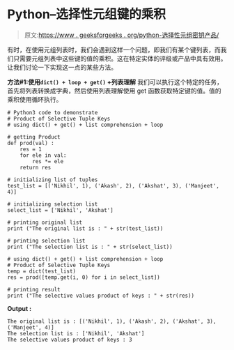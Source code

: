 # Python–选择性元组键的乘积

> 原文:[https://www . geeksforgeeks . org/python-选择性元组密钥产品/](https://www.geeksforgeeks.org/python-product-of-selective-tuple-keys/)

有时，在使用元组列表时，我们会遇到这样一个问题，即我们有某个键列表，而我们只需要元组列表中这些键的值的乘积。这在特定实体的评级或产品中具有效用。让我们讨论一下实现这一点的某些方法。

**方法#1:使用`dict() + loop + get()` +列表理解**
我们可以执行这个特定的任务，首先将列表转换成字典，然后使用列表理解使用 get 函数获取特定键的值。值的乘积使用循环执行。

```
# Python3 code to demonstrate 
# Product of Selective Tuple Keys
# using dict() + get() + list comprehension + loop

# getting Product 
def prod(val) : 
    res = 1 
    for ele in val: 
        res *= ele 
    return res  

# initializing list of tuples 
test_list = [('Nikhil', 1), ('Akash', 2), ('Akshat', 3), ('Manjeet', 4)]

# initializing selection list 
select_list = ['Nikhil', 'Akshat']

# printing original list 
print ("The original list is : " + str(test_list))

# printing selection list 
print ("The selection list is : " + str(select_list))

# using dict() + get() + list comprehension + loop
# Product of Selective Tuple Keys
temp = dict(test_list)
res = prod([temp.get(i, 0) for i in select_list])

# printing result
print ("The selective values product of keys : " + str(res))
```

**Output :**

```
The original list is : [('Nikhil', 1), ('Akash', 2), ('Akshat', 3), ('Manjeet', 4)]
The selection list is : ['Nikhil', 'Akshat']
The selective values product of keys : 3

```